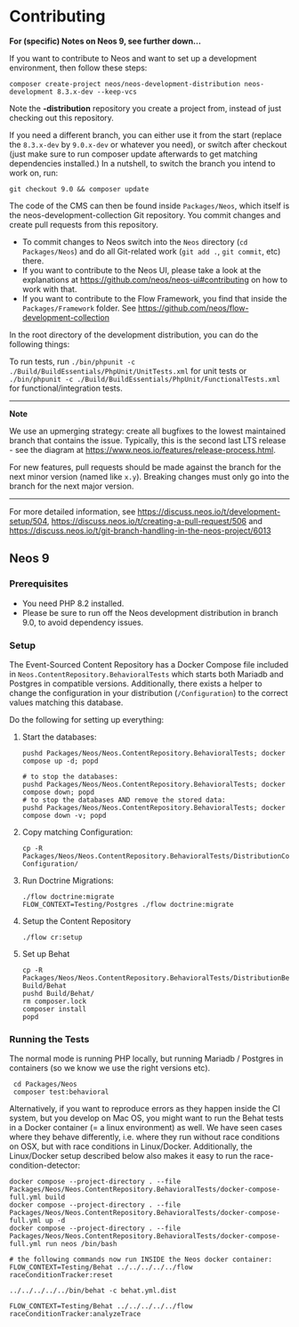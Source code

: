 # Contributing

**For (specific) Notes on Neos 9, see further down…**

If you want to contribute to Neos and want to set up a development environment, then follow these steps:

```shell
composer create-project neos/neos-development-distribution neos-development 8.3.x-dev --keep-vcs
```

Note the **-distribution** repository you create a project from, instead of just checking out this repository.

If you need a different branch, you can either use it from the start (replace the ``8.3.x-dev`` by ``9.0.x-dev`` or whatever you need), or switch after checkout (just make sure to run composer update afterwards to get matching dependencies installed.) In a nutshell, to switch the branch you intend to work on, run:

```shell
git checkout 9.0 && composer update
```

The code of the CMS can then be found inside `Packages/Neos`, which itself is the neos-development-collection Git repository. You commit changes and create pull requests from this repository.

- To commit changes to Neos switch into the `Neos` directory (`cd Packages/Neos`) and do all Git-related work (`git add .`, `git commit`, etc) there.
- If you want to contribute to the Neos UI, please take a look at the explanations at https://github.com/neos/neos-ui#contributing on how to work with that.
- If you want to contribute to the Flow Framework, you find that inside the `Packages/Framework` folder. See https://github.com/neos/flow-development-collection

In the root directory of the development distribution, you can do the following things:

To run tests, run `./bin/phpunit -c ./Build/BuildEssentials/PhpUnit/UnitTests.xml` for unit tests or `./bin/phpunit -c ./Build/BuildEssentials/PhpUnit/FunctionalTests.xml` for functional/integration tests.

---

**Note**

We use an upmerging strategy: create all bugfixes to the lowest maintained branch that contains the issue. Typically, this is the second last LTS release - see the diagram at https://www.neos.io/features/release-process.html.

  For new features, pull requests should be made against the branch for the next minor version (named like `x.y`). Breaking changes must only go into the branch for the next major version.

---

For more detailed information, see https://discuss.neos.io/t/development-setup/504,
https://discuss.neos.io/t/creating-a-pull-request/506 and
https://discuss.neos.io/t/git-branch-handling-in-the-neos-project/6013


## Neos 9


### Prerequisites

- You need PHP 8.2 installed.
- Please be sure to run off the Neos development distribution in branch 9.0, to avoid dependency issues.

### Setup

The Event-Sourced Content Repository has a Docker Compose file included in `Neos.ContentRepository.BehavioralTests` which starts both Mariadb and Postgres in compatible versions. Additionally, there exists a helper to change the configuration in your distribution (`/Configuration`) to the correct values matching this database.

Do the following for setting up everything:

1. Start the databases:

   ```shell
   pushd Packages/Neos/Neos.ContentRepository.BehavioralTests; docker compose up -d; popd

   # to stop the databases:
   pushd Packages/Neos/Neos.ContentRepository.BehavioralTests; docker compose down; popd
   # to stop the databases AND remove the stored data:
   pushd Packages/Neos/Neos.ContentRepository.BehavioralTests; docker compose down -v; popd
   ```

2. Copy matching Configuration:

   ```shell
   cp -R Packages/Neos/Neos.ContentRepository.BehavioralTests/DistributionConfigurationTemplate/* Configuration/
   ```

3. Run Doctrine Migrations:

   ```shell
   ./flow doctrine:migrate
   FLOW_CONTEXT=Testing/Postgres ./flow doctrine:migrate
   ```

4. Setup the Content Repository

   ```shell
   ./flow cr:setup
   ```

5. Set up Behat

   ```shell
   cp -R Packages/Neos/Neos.ContentRepository.BehavioralTests/DistributionBehatTemplate/ Build/Behat
   pushd Build/Behat/
   rm composer.lock
   composer install
   popd
   ```

### Running the Tests

The normal mode is running PHP locally, but running Mariadb / Postgres in containers (so we know
we use the right versions etc).

```shell
 cd Packages/Neos
 composer test:behavioral
```

Alternatively, if you want to reproduce errors as they happen inside the CI system, but you
develop on Mac OS, you might want to run the Behat tests in a Docker container (= a linux environment)
as well. We have seen cases where they behave differently, i.e. where they run without race
conditions on OSX, but with race conditions in Linux/Docker. Additionally, the Linux/Docker setup
described below also makes it easy to run the race-condition-detector:

```shell
docker compose --project-directory . --file Packages/Neos/Neos.ContentRepository.BehavioralTests/docker-compose-full.yml build
docker compose --project-directory . --file Packages/Neos/Neos.ContentRepository.BehavioralTests/docker-compose-full.yml up -d
docker compose --project-directory . --file Packages/Neos/Neos.ContentRepository.BehavioralTests/docker-compose-full.yml run neos /bin/bash

# the following commands now run INSIDE the Neos docker container:
FLOW_CONTEXT=Testing/Behat ../../../../../flow raceConditionTracker:reset

../../../../../bin/behat -c behat.yml.dist

FLOW_CONTEXT=Testing/Behat ../../../../../flow raceConditionTracker:analyzeTrace
```
